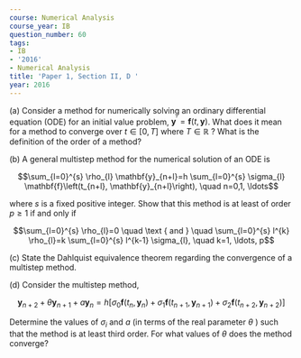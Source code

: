 ```yaml
---
course: Numerical Analysis
course_year: IB
question_number: 60
tags:
- IB
- '2016'
- Numerical Analysis
title: 'Paper 1, Section II, D '
year: 2016
---
```




(a) Consider a method for numerically solving an ordinary differential equation (ODE) for an initial value problem, $\mathbf{y}^{\prime}=\mathbf{f}(t, \mathbf{y})$. What does it mean for a method to converge over $t \in[0, T]$ where $T \in \mathbb{R}$ ? What is the definition of the order of a method?

(b) A general multistep method for the numerical solution of an ODE is

$$\sum_{l=0}^{s} \rho_{l} \mathbf{y}_{n+l}=h \sum_{l=0}^{s} \sigma_{l} \mathbf{f}\left(t_{n+l}, \mathbf{y}_{n+l}\right), \quad n=0,1, \ldots$$

where $s$ is a fixed positive integer. Show that this method is at least of order $p \geqslant 1$ if and only if

$$\sum_{l=0}^{s} \rho_{l}=0 \quad \text { and } \quad \sum_{l=0}^{s} l^{k} \rho_{l}=k \sum_{l=0}^{s} l^{k-1} \sigma_{l}, \quad k=1, \ldots, p$$

(c) State the Dahlquist equivalence theorem regarding the convergence of a multistep method.

(d) Consider the multistep method,

$$\mathbf{y}_{n+2}+\theta \mathbf{y}_{n+1}+a \mathbf{y}_{n}=h\left[\sigma_{0} \mathbf{f}\left(t_{n}, \mathbf{y}_{n}\right)+\sigma_{1} \mathbf{f}\left(t_{n+1}, \mathbf{y}_{n+1}\right)+\sigma_{2} \mathbf{f}\left(t_{n+2}, \mathbf{y}_{n+2}\right)\right]$$

Determine the values of $\sigma_{i}$ and $a$ (in terms of the real parameter $\theta$ ) such that the method is at least third order. For what values of $\theta$ does the method converge?